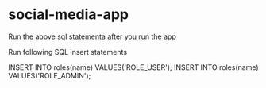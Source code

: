 # social-media-app

Run the above sql statementa after you run the app

Run following SQL insert statements

INSERT INTO roles(name) VALUES('ROLE_USER');
INSERT INTO roles(name) VALUES('ROLE_ADMIN');
